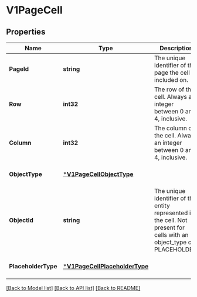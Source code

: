 # V1PageCell

## Properties
Name | Type | Description | Notes
------------ | ------------- | ------------- | -------------
**PageId** | **string** | The unique identifier of the page the cell is included on. | [optional] [default to null]
**Row** | **int32** | The row of the cell. Always an integer between 0 and 4, inclusive. | [optional] [default to null]
**Column** | **int32** | The column of the cell. Always an integer between 0 and 4, inclusive. | [optional] [default to null]
**ObjectType** | [***V1PageCellObjectType**](V1PageCellObjectType.md) |  | [optional] [default to null]
**ObjectId** | **string** | The unique identifier of the entity represented in the cell. Not present for cells with an object_type of PLACEHOLDER. | [optional] [default to null]
**PlaceholderType** | [***V1PageCellPlaceholderType**](V1PageCellPlaceholderType.md) |  | [optional] [default to null]

[[Back to Model list]](../README.md#documentation-for-models) [[Back to API list]](../README.md#documentation-for-api-endpoints) [[Back to README]](../README.md)

